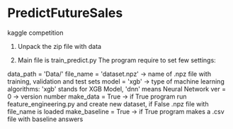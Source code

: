 # PredictFutureSales
kaggle competition


1. Unpack the zip file with data

2. Main file is train_predict.py
The program require to set few settings:

data_path = 'Data/' 
file_name = 'dataset.npz' -> name of .npz file with training, validation and test sets
model     = 'xgb'         -> type of machine learning algorithms: 'xgb' stands for XGB Model, 'dnn' means Neural Network
ver       = 0             -> version number
make_data = True          -> if True program run feature_engineering.py and create new dataset, if False .npz file with file_name     is loaded
make_baseline = True      -> if True program makes a .csv file with baseline answers
